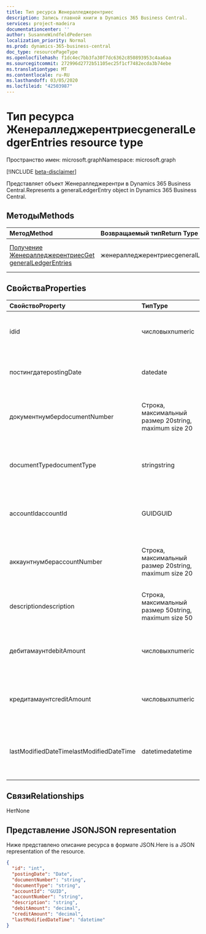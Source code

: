 ```yaml
---
title: Тип ресурса Женералледжерентриес
description: Запись главной книги в Dynamics 365 Business Central.
services: project-madeira
documentationcenter: ''
author: SusanneWindfeldPedersen
localization_priority: Normal
ms.prod: dynamics-365-business-central
doc_type: resourcePageType
ms.openlocfilehash: f1dc4ec7bb3fa30f7dc6362c850893953c4aa6aa
ms.sourcegitcommit: 272996d2772b51105ec25f1cf7482ecda3b74ebe
ms.translationtype: MT
ms.contentlocale: ru-RU
ms.lasthandoff: 03/05/2020
ms.locfileid: "42503987"
---
```

# <a name="generalledgerentries-resource-type"></a><span data-ttu-id="c2e23-103">Тип ресурса Женералледжерентриес</span><span class="sxs-lookup"><span data-stu-id="c2e23-103">generalLedgerEntries resource type</span></span>

<span data-ttu-id="c2e23-104">Пространство имен: microsoft.graph</span><span class="sxs-lookup"><span data-stu-id="c2e23-104">Namespace: microsoft.graph</span></span>

[!INCLUDE [beta-disclaimer](../../includes/beta-disclaimer.md)]

<span data-ttu-id="c2e23-105">Представляет объект Женералледжерентри в Dynamics 365 Business Central.</span><span class="sxs-lookup"><span data-stu-id="c2e23-105">Represents a generalLedgerEntry object in Dynamics 365 Business Central.</span></span>

## <a name="methods"></a><span data-ttu-id="c2e23-106">Методы</span><span class="sxs-lookup"><span data-stu-id="c2e23-106">Methods</span></span>

| <span data-ttu-id="c2e23-107">Метод</span><span class="sxs-lookup"><span data-stu-id="c2e23-107">Method</span></span>       | <span data-ttu-id="c2e23-108">Возвращаемый тип</span><span class="sxs-lookup"><span data-stu-id="c2e23-108">Return Type</span></span>  |<span data-ttu-id="c2e23-109">Описание</span><span class="sxs-lookup"><span data-stu-id="c2e23-109">Description</span></span>|
|:-------------|:-------------|:----------|
|[<span data-ttu-id="c2e23-110">Получение Женералледжерентриес</span><span class="sxs-lookup"><span data-stu-id="c2e23-110">Get generalLedgerEntries</span></span>](../api/dynamics-generalledgerentries-get.md)|<span data-ttu-id="c2e23-111">женералледжерентриес</span><span class="sxs-lookup"><span data-stu-id="c2e23-111">generalLedgerEntries</span></span>|<span data-ttu-id="c2e23-112">Получение объекта финансовой операции.</span><span class="sxs-lookup"><span data-stu-id="c2e23-112">Get a G/L entry object.</span></span>|

## <a name="properties"></a><span data-ttu-id="c2e23-113">Свойства</span><span class="sxs-lookup"><span data-stu-id="c2e23-113">Properties</span></span>
| <span data-ttu-id="c2e23-114">Свойство</span><span class="sxs-lookup"><span data-stu-id="c2e23-114">Property</span></span>           | <span data-ttu-id="c2e23-115">Тип</span><span class="sxs-lookup"><span data-stu-id="c2e23-115">Type</span></span>                  |<span data-ttu-id="c2e23-116">Описание</span><span class="sxs-lookup"><span data-stu-id="c2e23-116">Description</span></span>                                  |
|:-------------------|:----------------------|:--------------------------------------------|
|<span data-ttu-id="c2e23-117">id</span><span class="sxs-lookup"><span data-stu-id="c2e23-117">id</span></span>                  |<span data-ttu-id="c2e23-118">числовых</span><span class="sxs-lookup"><span data-stu-id="c2e23-118">numeric</span></span>                |<span data-ttu-id="c2e23-119">Уникальный идентификатор финансовой операции.</span><span class="sxs-lookup"><span data-stu-id="c2e23-119">The unique ID of the G/L Entry.</span></span>              |
|<span data-ttu-id="c2e23-120">постингдате</span><span class="sxs-lookup"><span data-stu-id="c2e23-120">postingDate</span></span>         |<span data-ttu-id="c2e23-121">date</span><span class="sxs-lookup"><span data-stu-id="c2e23-121">date</span></span>                   |<span data-ttu-id="c2e23-122">Указывает дату учета финансовой операции.</span><span class="sxs-lookup"><span data-stu-id="c2e23-122">Specifies the posting date of the G/L Entry.</span></span> |
|<span data-ttu-id="c2e23-123">документнумбер</span><span class="sxs-lookup"><span data-stu-id="c2e23-123">documentNumber</span></span>      |<span data-ttu-id="c2e23-124">Строка, максимальный размер 20</span><span class="sxs-lookup"><span data-stu-id="c2e23-124">string, maximum size 20</span></span>|<span data-ttu-id="c2e23-125">Указывает номер документа в финансовой операции.</span><span class="sxs-lookup"><span data-stu-id="c2e23-125">Specifies the document number of the G/L Entry.</span></span>|
|<span data-ttu-id="c2e23-126">documentType</span><span class="sxs-lookup"><span data-stu-id="c2e23-126">documentType</span></span>        |<span data-ttu-id="c2e23-127">string</span><span class="sxs-lookup"><span data-stu-id="c2e23-127">string</span></span>                 |<span data-ttu-id="c2e23-128">Указывает тип документа для финансовой операции.</span><span class="sxs-lookup"><span data-stu-id="c2e23-128">Specifies the document type of the G/L Entry.</span></span>|
|<span data-ttu-id="c2e23-129">accountId</span><span class="sxs-lookup"><span data-stu-id="c2e23-129">accountId</span></span>           |<span data-ttu-id="c2e23-130">GUID</span><span class="sxs-lookup"><span data-stu-id="c2e23-130">GUID</span></span>                   |<span data-ttu-id="c2e23-131">Определяет accountId финансовой операции.</span><span class="sxs-lookup"><span data-stu-id="c2e23-131">Specifies the accountId of the G/L Entry.</span></span>    |
|<span data-ttu-id="c2e23-132">аккаунтнумбер</span><span class="sxs-lookup"><span data-stu-id="c2e23-132">accountNumber</span></span>       |<span data-ttu-id="c2e23-133">Строка, максимальный размер 20</span><span class="sxs-lookup"><span data-stu-id="c2e23-133">string, maximum size 20</span></span>|<span data-ttu-id="c2e23-134">Указывает Аккаунтнумбер финансовой операции.</span><span class="sxs-lookup"><span data-stu-id="c2e23-134">Specifies the accountNumber of the G/L Entry.</span></span>|
|<span data-ttu-id="c2e23-135">description</span><span class="sxs-lookup"><span data-stu-id="c2e23-135">description</span></span>         |<span data-ttu-id="c2e23-136">Строка, максимальный размер 50</span><span class="sxs-lookup"><span data-stu-id="c2e23-136">string, maximum size 50</span></span>|<span data-ttu-id="c2e23-137">Задает описание финансовой операции.</span><span class="sxs-lookup"><span data-stu-id="c2e23-137">Specifies the description of the G/L Entry.</span></span>  |
|<span data-ttu-id="c2e23-138">дебитамаунт</span><span class="sxs-lookup"><span data-stu-id="c2e23-138">debitAmount</span></span>         |<span data-ttu-id="c2e23-139">числовых</span><span class="sxs-lookup"><span data-stu-id="c2e23-139">numeric</span></span>                |<span data-ttu-id="c2e23-140">Указывает Дебитамаунт финансовой операции.</span><span class="sxs-lookup"><span data-stu-id="c2e23-140">Specifies the debitAmount of the G/L Entry.</span></span>  |
|<span data-ttu-id="c2e23-141">кредитамаунт</span><span class="sxs-lookup"><span data-stu-id="c2e23-141">creditAmount</span></span>        |<span data-ttu-id="c2e23-142">числовых</span><span class="sxs-lookup"><span data-stu-id="c2e23-142">numeric</span></span>                |<span data-ttu-id="c2e23-143">Указывает Кредитамаунт финансовой операции.</span><span class="sxs-lookup"><span data-stu-id="c2e23-143">Specifies the creditAmount of the G/L Entry.</span></span> |
|<span data-ttu-id="c2e23-144">lastModifiedDateTime</span><span class="sxs-lookup"><span data-stu-id="c2e23-144">lastModifiedDateTime</span></span>|<span data-ttu-id="c2e23-145">datetime</span><span class="sxs-lookup"><span data-stu-id="c2e23-145">datetime</span></span>               |<span data-ttu-id="c2e23-146">Дата и время последнего изменения финансовой операции.</span><span class="sxs-lookup"><span data-stu-id="c2e23-146">The last datetime the G/L Entry was modified.</span></span>|


## <a name="relationships"></a><span data-ttu-id="c2e23-147">Связи</span><span class="sxs-lookup"><span data-stu-id="c2e23-147">Relationships</span></span>
<span data-ttu-id="c2e23-148">Нет</span><span class="sxs-lookup"><span data-stu-id="c2e23-148">None</span></span>

## <a name="json-representation"></a><span data-ttu-id="c2e23-149">Представление JSON</span><span class="sxs-lookup"><span data-stu-id="c2e23-149">JSON representation</span></span>

<span data-ttu-id="c2e23-150">Ниже представлено описание ресурса в формате JSON.</span><span class="sxs-lookup"><span data-stu-id="c2e23-150">Here is a JSON representation of the resource.</span></span>


```json
{
  "id": "int",
  "postingDate": "Date",
  "documentNumber": "string",
  "documentType": "string",
  "accountId": "GUID",
  "accountNumber": "string",
  "description": "string",
  "debitAmount": "decimal",
  "creditAmount": "decimal",
  "lastModifiedDateTime": "datetime"
}

```

